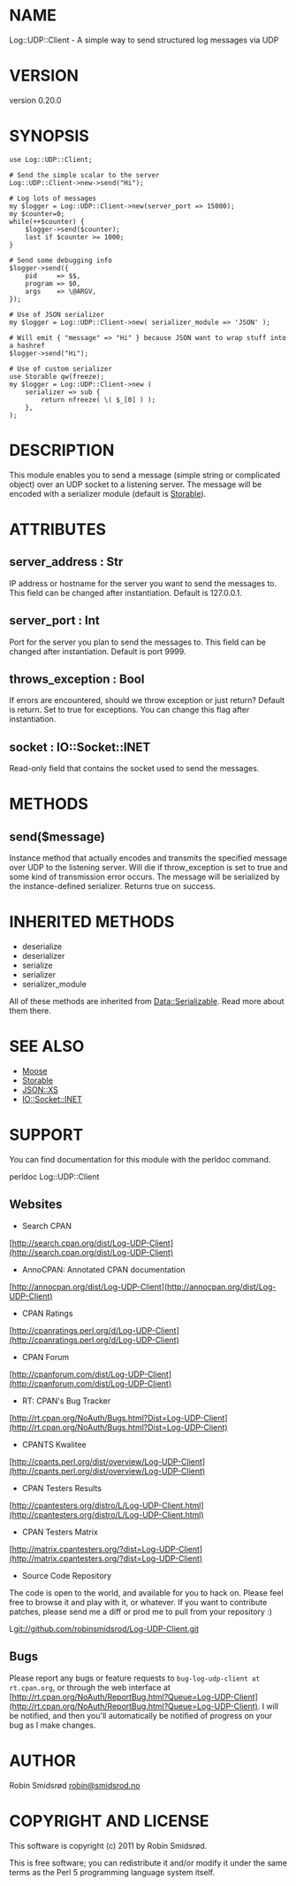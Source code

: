 # NAME

Log::UDP::Client - A simple way to send structured log messages via UDP

# VERSION

version 0.20.0

# SYNOPSIS

    use Log::UDP::Client;

    # Send the simple scalar to the server
    Log::UDP::Client->new->send("Hi");

    # Log lots of messages
    my $logger = Log::UDP::Client->new(server_port => 15000);
    my $counter=0;
    while(++$counter) {
        $logger->send($counter);
        last if $counter >= 1000;
    }

    # Send some debugging info
    $logger->send({
        pid     => $$,
        program => $0,
        args    => \@ARGV,
    });

    # Use of JSON serializer
    my $logger = Log::UDP::Client->new( serializer_module => 'JSON' );

    # Will emit { "message" => "Hi" } because JSON want to wrap stuff into a hashref
    $logger->send("Hi");

    # Use of custom serializer
    use Storable qw(freeze);
    my $logger = Log::UDP::Client->new (
        serializer => sub {
            return nfreeze( \( $_[0] ) );
        },
    );

# DESCRIPTION

This module enables you to send a message (simple string or complicated object)
over an UDP socket to a listening server. The message will be encoded with a
serializer module (default is [Storable](http://search.cpan.org/perldoc?Storable)).

# ATTRIBUTES

## server_address : Str

IP address or hostname for the server you want to send the messages to.
This field can be changed after instantiation. Default is 127.0.0.1.

## server_port : Int

Port for the server you plan to send the messages to.
This field can be changed after instantiation. Default is port 9999.

## throws_exception : Bool

If errors are encountered, should we throw exception or just return?
Default is return. Set to true for exceptions. You can change this flag
after instantiation.

## socket : IO::Socket::INET

Read-only field that contains the socket used to send the messages.

# METHODS

## send($message)

Instance method that actually encodes and transmits the specified message
over UDP to the listening server. Will die if throw_exception is set to true
and some kind of transmission error occurs. The message will be serialized by
the instance-defined serializer. Returns true on success.

# INHERITED METHODS

- deserialize
- deserializer
- serialize
- serializer
- serializer_module

All of these methods are inherited from [Data::Serializable](http://search.cpan.org/perldoc?Data::Serializable). Read more about them there.

# SEE ALSO

- [Moose](http://search.cpan.org/perldoc?Moose)
- [Storable](http://search.cpan.org/perldoc?Storable)
- [JSON::XS](http://search.cpan.org/perldoc?JSON::XS)
- [IO::Socket::INET](http://search.cpan.org/perldoc?IO::Socket::INET)

# SUPPORT

You can find documentation for this module with the perldoc command.

  perldoc Log::UDP::Client

## Websites

- Search CPAN

[http://search.cpan.org/dist/Log-UDP-Client](http://search.cpan.org/dist/Log-UDP-Client)

- AnnoCPAN: Annotated CPAN documentation

[http://annocpan.org/dist/Log-UDP-Client](http://annocpan.org/dist/Log-UDP-Client)

- CPAN Ratings

[http://cpanratings.perl.org/d/Log-UDP-Client](http://cpanratings.perl.org/d/Log-UDP-Client)

- CPAN Forum

[http://cpanforum.com/dist/Log-UDP-Client](http://cpanforum.com/dist/Log-UDP-Client)

- RT: CPAN's Bug Tracker

[http://rt.cpan.org/NoAuth/Bugs.html?Dist=Log-UDP-Client](http://rt.cpan.org/NoAuth/Bugs.html?Dist=Log-UDP-Client)

- CPANTS Kwalitee

[http://cpants.perl.org/dist/overview/Log-UDP-Client](http://cpants.perl.org/dist/overview/Log-UDP-Client)

- CPAN Testers Results

[http://cpantesters.org/distro/L/Log-UDP-Client.html](http://cpantesters.org/distro/L/Log-UDP-Client.html)

- CPAN Testers Matrix

[http://matrix.cpantesters.org/?dist=Log-UDP-Client](http://matrix.cpantesters.org/?dist=Log-UDP-Client)

- Source Code Repository

The code is open to the world, and available for you to hack on. Please feel free to browse it and play
with it, or whatever. If you want to contribute patches, please send me a diff or prod me to pull
from your repository :)

L<git://github.com/robinsmidsrod/Log-UDP-Client.git>

## Bugs

Please report any bugs or feature requests to `bug-log-udp-client at rt.cpan.org`, or through
the web interface at [http://rt.cpan.org/NoAuth/ReportBug.html?Queue=Log-UDP-Client](http://rt.cpan.org/NoAuth/ReportBug.html?Queue=Log-UDP-Client).  I will be
notified, and then you'll automatically be notified of progress on your bug as I make changes.

# AUTHOR

Robin Smidsrød <robin@smidsrod.no>

# COPYRIGHT AND LICENSE

This software is copyright (c) 2011 by Robin Smidsrød.

This is free software; you can redistribute it and/or modify it under
the same terms as the Perl 5 programming language system itself.